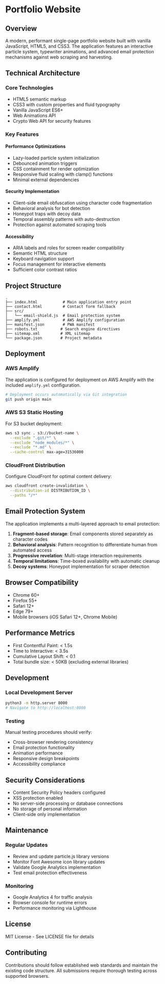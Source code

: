 # Portfolio Website

## Overview

A modern, performant single-page portfolio website built with vanilla JavaScript, HTML5, and CSS3. The application features an interactive particle system, typewriter animations, and advanced email protection mechanisms against web scraping and harvesting.

## Technical Architecture

### Core Technologies

- HTML5 semantic markup
- CSS3 with custom properties and fluid typography
- Vanilla JavaScript ES6+
- Web Animations API
- Crypto Web API for security features

### Key Features

#### Performance Optimizations
- Lazy-loaded particle system initialization
- Debounced animation triggers
- CSS containment for render optimization
- Responsive fluid scaling with clamp() functions
- Minimal external dependencies

#### Security Implementation
- Client-side email obfuscation using character code fragmentation
- Behavioral analysis for bot detection
- Honeypot traps with decoy data
- Temporal assembly patterns with auto-destruction
- Protection against automated scraping tools

#### Accessibility
- ARIA labels and roles for screen reader compatibility
- Semantic HTML structure
- Keyboard navigation support
- Focus management for interactive elements
- Sufficient color contrast ratios

## Project Structure

```
.
├── index.html           # Main application entry point
├── contact.html         # Contact form fallback
├── src/
│   └── email-shield.js  # Email protection system
├── amplify.yml          # AWS Amplify configuration
├── manifest.json        # PWA manifest
├── robots.txt          # Search engine directives
├── sitemap.xml         # XML sitemap
└── package.json        # Project metadata
```

## Deployment

### AWS Amplify

The application is configured for deployment on AWS Amplify with the included `amplify.yml` configuration.

```bash
# Deployment occurs automatically via Git integration
git push origin main
```

### AWS S3 Static Hosting

For S3 bucket deployment:

```bash
aws s3 sync . s3://bucket-name \
  --exclude ".git/*" \
  --exclude "node_modules/*" \
  --exclude "*.md" \
  --cache-control max-age=31536000
```

### CloudFront Distribution

Configure CloudFront for optimal content delivery:

```bash
aws cloudfront create-invalidation \
  --distribution-id DISTRIBUTION_ID \
  --paths "/*"
```

## Email Protection System

The application implements a multi-layered approach to email protection:

1. **Fragment-based storage**: Email components stored separately as character codes
2. **Behavioral analysis**: Pattern recognition to differentiate human from automated access
3. **Progressive revelation**: Multi-stage interaction requirements
4. **Temporal limitations**: Time-boxed availability with automatic cleanup
5. **Decoy systems**: Honeypot implementation for scraper detection

## Browser Compatibility

- Chrome 60+
- Firefox 55+
- Safari 12+
- Edge 79+
- Mobile browsers (iOS Safari 12+, Chrome Mobile)

## Performance Metrics

- First Contentful Paint: < 1.5s
- Time to Interactive: < 3.5s
- Cumulative Layout Shift: < 0.1
- Total bundle size: < 50KB (excluding external libraries)

## Development

### Local Development Server

```bash
python3 -m http.server 8000
# Navigate to http://localhost:8000
```

### Testing

Manual testing procedures should verify:
- Cross-browser rendering consistency
- Email protection functionality
- Animation performance
- Responsive design breakpoints
- Accessibility compliance

## Security Considerations

- Content Security Policy headers configured
- XSS protection enabled
- No server-side processing or database connections
- No storage of personal information
- Client-side only implementation

## Maintenance

### Regular Updates
- Review and update particle.js library versions
- Monitor Font Awesome icon library updates
- Validate Google Analytics implementation
- Test email protection effectiveness

### Monitoring
- Google Analytics 4 for traffic analysis
- Browser console for runtime errors
- Performance monitoring via Lighthouse

## License

MIT License - See LICENSE file for details

## Contributing

Contributions should follow established web standards and maintain the existing code structure. All submissions require thorough testing across supported browsers.